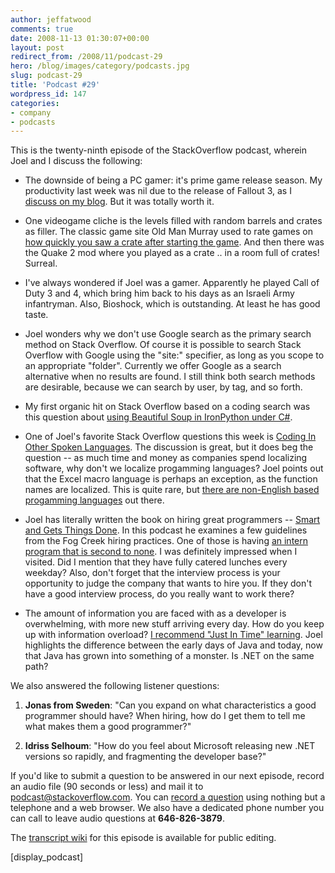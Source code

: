 ```yaml
---
author: jeffatwood
comments: true
date: 2008-11-13 01:30:07+00:00
layout: post
redirect_from: /2008/11/podcast-29
hero: /blog/images/category/podcasts.jpg
slug: podcast-29
title: 'Podcast #29'
wordpress_id: 147
categories:
- company
- podcasts
---
```


This is the twenty-ninth episode of the StackOverflow podcast, wherein Joel and I discuss the following:






  * The downside of being a PC gamer: it's prime game release season. My productivity last week was nil due to the release of Fallout 3, as I [discuss on my blog](http://www.codinghorror.com/blog/archives/001185.html). But it was totally worth it.  



  * One videogame cliche is the levels filled with random barrels and crates as filler. The classic game site Old Man Murray used to rate games on [how quickly you saw a crate after starting the game](http://www.oldmanmurray.com/features/40.html). And then there was the Quake 2 mod where you played as a crate .. in a room full of crates! Surreal.


  * I've always wondered if Joel was a gamer. Apparently he played Call of Duty 3 and 4, which bring him back to his days as an Israeli Army infantryman. Also, Bioshock, which is outstanding. At least he has good taste. 


  * Joel wonders why we don't use Google search as the primary search method on Stack Overflow. Of course it is possible to search Stack Overflow with Google using the "site:" specifier, as long as you scope to an appropriate "folder". Currently we offer Google as a search alternative when no results are found. I still think both search methods are desirable, because we can search by user, by tag, and so forth.


  * My first organic hit on Stack Overflow based on a coding search was this question about [using Beautiful Soup in IronPython under C#](http://stackoverflow.com/questions/118654/iron-python-beautiful-soup-win32-app).


  * One of Joel's favorite Stack Overflow questions this week is [Coding In Other Spoken Languages](http://stackoverflow.com/questions/202723/coding-in-other-spoken-languages). The discussion is great, but it does beg the question -- as much time and money as companies spend localizing software, why don't we localize progamming languages? Joel points out that the Excel macro language is perhaps an exception, as the function names are localized. This is quite rare, but [there are non-English based progamming languages](http://en.wikipedia.org/wiki/Non-English-based_programming_languages) out there.


  * Joel has literally written the book on hiring great programmers -- [Smart and Gets Things Done](http://www.amazon.com/dp/1590598385/?tag=codinghorror-20). In this podcast he examines a few guidelines from the Fog Creek hiring practices. One of those is having [an intern program that is second to none](http://www.fogcreek.com/jobs/summerintern.html). I was definitely impressed when I visited. Did I mention that they have fully catered lunches every weekday? Also, don't forget that the interview process is your opportunity to judge the company that wants to hire you. If they don't have a good interview process, do you really want to work there?


  * The amount of information you are faced with as a developer is overwhelming, with more new stuff arriving every day. How do you keep up with information overload? [I recommend "Just In Time" learning](http://www.codinghorror.com/blog/archives/000575.html). Joel highlights the difference between the early days of Java and today, now that Java has grown into something of a monster. Is .NET on the same path?  






We also answered the following listener questions:






  1. **Jonas from Sweden**: "Can you expand on what characteristics a good programmer should have? When hiring, how do I get them to tell me what makes them a good programmer?"



  2. **Idriss Selhoum**: "How do you feel about Microsoft releasing new .NET versions so rapidly, and fragmenting the developer base?"






If you'd like to submit a question to be answered in our next episode, record an audio file (90 seconds or less) and mail it to [podcast@stackoverflow.com](mailto:podcast@stackoverflow.com). You can [record a question](http://blog.stackoverflow.com/index.php/2008/05/recording-podcast-questions-using-your-telephone/) using nothing but a telephone and a web browser. We also have a dedicated phone number you can call to leave audio questions at **646-826-3879**.






The [transcript wiki](https://stackoverflow.fogbugz.com/default.asp?pg=pgWiki&command=view&ixWikiPage=25973) for this episode is available for public editing.




[display_podcast]

